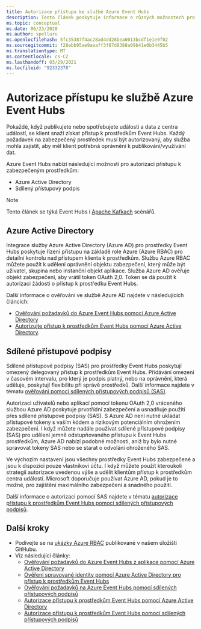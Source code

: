```yaml
---
title: Autorizace přístupu ke službě Azure Event Hubs
description: Tento článek poskytuje informace o různých možnostech pro autorizaci přístupu k prostředkům Azure Event Hubs.
ms.topic: conceptual
ms.date: 06/23/2020
ms.author: spelluru
ms.openlocfilehash: 5fc35387f4ac28ad4dd28bea0013bcdf1e1e9f02
ms.sourcegitcommit: f28ebb95ae9aaaff3f87d8388a09b41e0b3445b5
ms.translationtype: MT
ms.contentlocale: cs-CZ
ms.lasthandoff: 03/29/2021
ms.locfileid: "92332378"
---
```

# <a name="authorize-access-to-azure-event-hubs"></a>Autorizace přístupu ke službě Azure Event Hubs
Pokaždé, když publikujete nebo spotřebujete události a data z centra událostí, se klient snaží získat přístup k prostředkům Event Hubs. Každý požadavek na zabezpečený prostředek musí být autorizovaný, aby služba mohla zajistit, aby měl klient potřebná oprávnění k publikování/využívání dat. 

Azure Event Hubs nabízí následující možnosti pro autorizaci přístupu k zabezpečeným prostředkům:

- Azure Active Directory
- Sdílený přístupový podpis

> [!NOTE]
> Tento článek se týká Event Hubs i [Apache Kafkach](event-hubs-for-kafka-ecosystem-overview.md) scénářů. 

## <a name="azure-active-directory"></a>Azure Active Directory
Integrace služby Azure Active Directory (Azure AD) pro prostředky Event Hubs poskytuje řízení přístupu na základě role Azure (Azure RBAC) pro detailní kontrolu nad přístupem klienta k prostředkům. Službu Azure RBAC můžete použít k udělení oprávnění objektu zabezpečení, který může být uživatel, skupina nebo instanční objekt aplikace. Služba Azure AD ověřuje objekt zabezpečení, aby vrátil token OAuth 2,0. Token se dá použít k autorizaci žádosti o přístup k prostředku Event Hubs.

Další informace o ověřování ve službě Azure AD najdete v následujících článcích:

- [Ověřování požadavků do Azure Event Hubs pomocí Azure Active Directory](authenticate-application.md)
- [Autorizujte přístup k prostředkům Event Hubs pomocí Azure Active Directory](authorize-access-azure-active-directory.md).

## <a name="shared-access-signatures"></a>Sdílené přístupové podpisy 
Sdílené přístupové podpisy (SAS) pro prostředky Event Hubs poskytují omezený delegovaný přístup k prostředkům Event Hubs. Přidávání omezení v časovém intervalu, pro který je podpis platný, nebo na oprávnění, která uděluje, poskytují flexibilitu při správě prostředků. Další informace najdete v tématu [ověřování pomocí sdílených přístupových podpisů (SAS)](authenticate-shared-access-signature.md). 

Autorizaci uživatelů nebo aplikací pomocí tokenu OAuth 2,0 vráceného službou Azure AD poskytuje prvotřídní zabezpečení a usnadňuje použití přes sdílené přístupové podpisy (SAS). S Azure AD není nutné ukládat přístupové tokeny s vaším kódem a rizikovým potenciálním ohrožením zabezpečení. I když můžete nadále používat sdílené přístupové podpisy (SAS) pro udělení jemně odstupňovaného přístupu k Event Hubs prostředkům, Azure AD nabízí podobné možnosti, aniž by bylo nutné spravovat tokeny SAS nebo se starat o odvolání ohroženého SAS. 

Ve výchozím nastavení jsou všechny prostředky Event Hubs zabezpečené a jsou k dispozici pouze vlastníkovi účtu. I když můžete použít kteroukoli strategii autorizace uvedenou výše a udělit klientům přístup k prostředkům centra událostí. Microsoft doporučuje používat Azure AD, pokud je to možné, pro zajištění maximálního zabezpečení a snadného použití.

Další informace o autorizaci pomocí SAS najdete v tématu [autorizace přístupu k prostředkům Event Hubs pomocí sdílených přístupových podpisů](authorize-access-shared-access-signature.md).

## <a name="next-steps"></a>Další kroky
- Podívejte se na [ukázky Azure RBAC](https://github.com/Azure/azure-event-hubs/tree/master/samples/DotNet/Microsoft.Azure.EventHubs/Rbac) publikované v našem úložišti GitHubu. 
- Viz následující články:
    - [Ověřování požadavků do Azure Event Hubs z aplikace pomocí Azure Active Directory](authenticate-application.md)
    - [Ověření spravované identity pomocí Azure Active Directory pro přístup k prostředkům Event Hubs](authenticate-managed-identity.md)
    - [Ověřování požadavků na Azure Event Hubs pomocí sdílených přístupových podpisů](authenticate-shared-access-signature.md)
    - [Autorizace přístupu k prostředkům Event Hubs pomocí Azure Active Directory](authorize-access-azure-active-directory.md)
    - [Autorizace přístupu k prostředkům Event Hubs pomocí sdílených přístupových podpisů](authorize-access-shared-access-signature.md)


